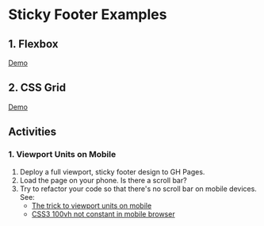 # Sticky Footer Examples
## 1. Flexbox
[Demo](flexbox)

## 2. CSS Grid
[Demo](grid)

## Activities
### 1. Viewport Units on Mobile 
1. Deploy a full viewport, sticky footer design to GH Pages.
2. Load the page on your phone. Is there a scroll bar?
3. Try to refactor your code so that there's no scroll bar on mobile devices. See:
    - [The trick to viewport units on mobile](https://css-tricks.com/the-trick-to-viewport-units-on-mobile/)
    - [CSS3 100vh not constant in mobile browser](https://stackoverflow.com/questions/37112218/css3-100vh-not-constant-in-mobile-browser)
